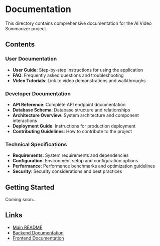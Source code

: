 # Documentation

This directory contains comprehensive documentation for the AI Video Summarizer project.

## Contents

### User Documentation
- **User Guide**: Step-by-step instructions for using the application
- **FAQ**: Frequently asked questions and troubleshooting
- **Video Tutorials**: Link to video demonstrations and walkthroughs

### Developer Documentation
- **API Reference**: Complete API endpoint documentation
- **Database Schema**: Database structure and relationships
- **Architecture Overview**: System architecture and component interactions
- **Deployment Guide**: Instructions for production deployment
- **Contributing Guidelines**: How to contribute to the project

### Technical Specifications
- **Requirements**: System requirements and dependencies
- **Configuration**: Environment setup and configuration options
- **Performance**: Performance benchmarks and optimization guidelines
- **Security**: Security considerations and best practices

## Getting Started

Coming soon...

## Links

- [Main README](../README.md)
- [Backend Documentation](../backend/README.md)
- [Frontend Documentation](../frontend/README.md)
